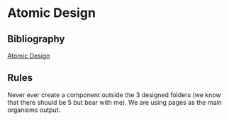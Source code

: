 # Atomic Design

## Bibliography
[Atomic Design](https://atomicdesign.bradfrost.com/chapter-2/)

## Rules
Never ever create a component outside the 3 designed folders (we know that there should be 5 but bear with me).
We are using pages as the main organisms output.
